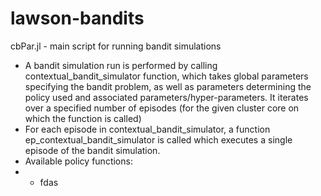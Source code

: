 # lawson-bandits

cbPar.jl - main script for running bandit simulations
* A bandit simulation run is performed by calling contextual_bandit_simulator function, which takes global parameters specifying the bandit problem, as well as parameters determining the policy used and associated parameters/hyper-parameters. It iterates over a specified number of episodes (for the given cluster core on which the function is called)
* For each episode in contextual_bandit_simulator, a function ep_contextual_bandit_simulator is called which executes a single episode of the bandit simulation.
* Available policy functions:
* * fdas
